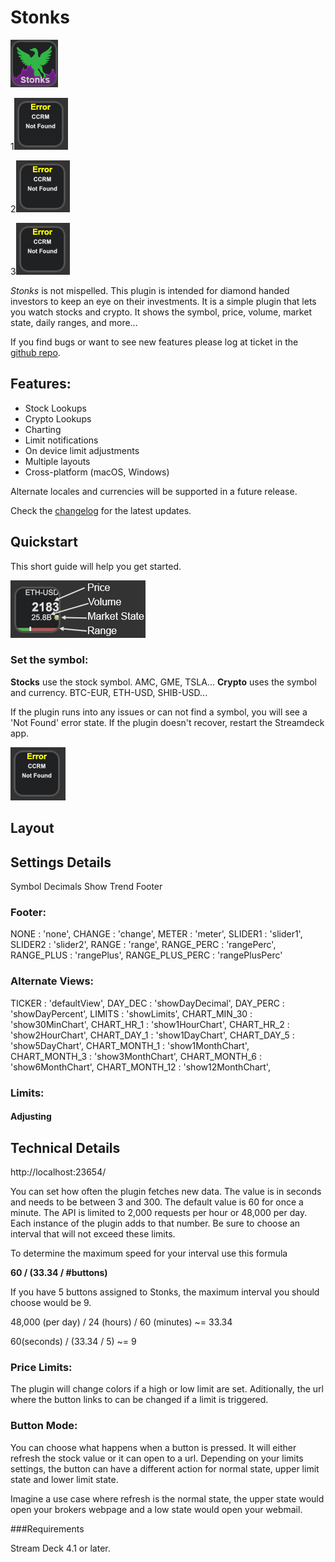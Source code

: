 
# Stonks

![Hero Image](./images/appStore.png)


1![Error Image](images/error.png)

2![Error Image](/images/error.png)

3![Error Image](./images/error.png)


*Stonks* is not mispelled. This plugin is intended for diamond handed investors to keep an eye on their investments. It is a simple plugin that lets you watch stocks and crypto. It shows the symbol, price, volume, market state, daily ranges, and more... 

If you find bugs or want to see new features please log at ticket in the [github repo](https://github.com/Phando/Streamdeck-Stonks/issues).

## Features:

- Stock Lookups
- Crypto Lookups
- Charting
- Limit notifications
- On device limit adjustments
- Multiple layouts
- Cross-platform (macOS, Windows)

Alternate locales and currencies will be supported in a future release.

Check the [changelog](Changelog.md) for the latest updates.

## Quickstart

This short guide will help you get started.

![Labels](images/Layout.png)

### Set the symbol:

**Stocks** use the stock symbol. AMC, GME, TSLA... 
**Crypto** uses the symbol and currency.  BTC-EUR, ETH-USD, SHIB-USD...

If the plugin runs into any issues or can not find a symbol, you will see a 'Not Found' error state. If the plugin doesn't recover, restart the Streamdeck app.

![Error](images/Error.png)

## Layout



## Settings Details

Symbol
Decimals
Show Trend
Footer

### Footer:
NONE        : 'none',
CHANGE      : 'change',
METER       : 'meter',
SLIDER1     : 'slider1',
SLIDER2     : 'slider2',
RANGE       : 'range',
RANGE_PERC  : 'rangePerc',
RANGE_PLUS  : 'rangePlus',
RANGE_PLUS_PERC : 'rangePlusPerc'

### Alternate Views:

TICKER          : 'defaultView',
DAY_DEC         : 'showDayDecimal',
DAY_PERC        : 'showDayPercent',
LIMITS          : 'showLimits',
CHART_MIN_30    : 'show30MinChart',
CHART_HR_1      : 'show1HourChart',
CHART_HR_2      : 'show2HourChart',
CHART_DAY_1     : 'show1DayChart',
CHART_DAY_5     : 'show5DayChart',
CHART_MONTH_1   : 'show1MonthChart',
CHART_MONTH_3   : 'show3MonthChart',
CHART_MONTH_6   : 'show6MonthChart',
CHART_MONTH_12  : 'show12MonthChart',
    
### Limits:

#### Adjusting

## Technical Details

http://localhost:23654/

You can set how often the plugin fetches new data. The value is in seconds and needs to be between 3 and 300. The default value is 60 for once a minute. The API is limited to 2,000 requests per hour or 48,000 per day. Each instance of the plugin adds to that number. Be sure to choose an interval that will not exceed these limits.

To determine the maximum speed for your interval use this formula

**60 / (33.34 / #buttons)**

If you have 5 buttons assigned to Stonks, the maximum interval you should choose would be 9.

48,000 (per day) / 24 (hours) / 60 (minutes) ~= 33.34

60(seconds) / (33.34 / 5) ~= 9

### Price Limits:

The plugin will change colors if a high or low limit are set. Aditionally, the url where the button links to can be changed if a limit is triggered.

### Button Mode:

You can choose what happens when a button is pressed. It will either refresh the stock value or it can open to a url. Depending on your limits settings, the button can have a different action for normal state, upper limit state and lower limit state.

Imagine a use case where refresh is the normal state, the upper state would open your brokers webpage and a low state would open your webmail.

###Requirements

Stream Deck 4.1 or later.